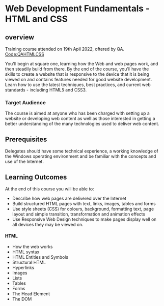 # Web Development Fundamentals - HTML and CSS

## overview
Training course attended on 19th Apil 2022, oftered by QA. [Code:QAHTMLCSS](https://www.qa.com/course-catalogue/courses/web-development-fundamentals-html-and-css-qahtmlcss/?learningMethod=Virtual&)


You'll begin at square one, learning how the Web and web pages work, and then steadily build from there. By the end of the course, you'll have the skills to create a website that is responsive to the device that it is being viewed on and contains features needed for good website development. Learn how to use the latest techniques, best practices, and current web standards - including HTML5 and CSS3.

### Target Audience
The course is aimed at anyone who has been charged with setting up a website or developing web content as well as those interested in getting a better understanding of the many technologies used to deliver web content.

## Prerequisites
Delegates should have some technical experience, a working knowledge of the Windows operating environment and be familiar with the concepts and use of the Internet.

## Learning Outcomes
At the end of this course you will be able to:
* Describe how web pages are delivered over the Internet
* Build structured HTML pages with text, links, images, tables and forms
* Use style sheets (CSS) for colours, background, formatting text, page layout and simple transition, transformation and animation effects
* Use Responsive Web Design techniques to make pages display well on all devices they may be viewed on.

#### HTML

* How the web works
* HTML syntax
* HTML Entities and Symbols
* Structural HTML
* Hyperlinks
* Images
* Lists
* Tables
* Forms
* The Head Element
* The DOM